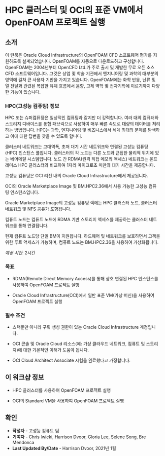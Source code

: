 # HPC 클러스터 및 OCI의 표준 VM에서 OpenFOAM 프로젝트 실행

## 소개

이 런북은 Oracle Cloud Infrastructure의 OpenFOAM CFD 소프트웨어 평가를 지원하도록 설계되었습니다. OpenFOAM를 자동으로 다운로드하고 구성합니다. OpenFOAM는 2004년부터 OpenCFD Ltd.가 주로 출시 및 개발한 무료 오픈 소스 CFD 소프트웨어입니다. 그것은 상업 및 학술 기관에서 엔지니어링 및 과학의 대부분의 영역에 걸쳐 큰 사용자 기반을 가지고 있습니다. OpenFOAM에는 화학 반응, 난류 및 열 전달과 관련된 복잡한 유체 흐름에서 음향, 고체 역학 및 전자기학에 이르기까지 다양한 기능이 있습니다.

### HPC(고성능 컴퓨팅) 정보

HPC 또는 슈퍼컴퓨팅은 일상적인 컴퓨팅과 같지만 더 강력합니다. 여러 대의 컴퓨터와 스토리지 디바이스를 통합 패브릭으로 사용하여 매우 빠른 속도로 대량의 데이터를 처리하는 방법입니다. HPC는 과학, 엔지니어링 및 비즈니스에서 세계 최대의 문제를 탐색하고 이에 대한 답변을 찾을 수 있도록 합니다.

클러스터 네트워크는 고대역폭, 초저 대기 시간 네트워크와 연결된 고성능 컴퓨팅(HPC) 인스턴스 풀입니다. 클러스터의 각 노드는 다른 노드와 근접한 물리적 위치에 있는 베어메탈 시스템입니다. 노드 간 RDMA(원격 직접 메모리 액세스) 네트워크는 온프레미스 HPC 클러스터와 비교하여 1자리 마이크로초 미만의 대기 시간을 제공합니다.

고성능 컴퓨팅은 OCI 리전 내의 Oracle Cloud Infrastructure에서 제공됩니다.

OCI의 Oracle Marketplace Image 및 BM.HPC2.36에서 사용 가능한 고성능 컴퓨팅 인스턴스입니다.

Oracle Marketplace Image의 고성능 컴퓨팅 랙에는 HPC 클러스터 노드, 클러스터 네트워크 및 NFS 공유가 포함됩니다.

컴퓨트 노드는 컴퓨트 노드에 RDMA 기반 스토리지 액세스를 제공하는 클러스터 네트워크를 통해 연결됩니다.

현재 컴퓨트 노드당 단일 BM이 지원됩니다. 하드웨어 및 네트워크를 보호하면서 고객을 위한 루트 액세스가 가능하며, 컴퓨트 노드는 BM.HPC2.36을 사용하여 가상화됩니다.

_예상 시간_: 2시간

### 목표

*   RDMA(Remote Direct Memory Access)를 통해 상호 연결된 HPC 인스턴스를 사용하여 OpenFOAM 프로젝트 실행
    
*   Oracle Cloud Infrastructure(OCI)에서 일반 표준 VM(가상 머신)을 사용하여 OpenFOAM 프로젝트 실행
    

### 필수 조건

*   스택뿐만 아니라 구획 생성 권한이 있는 Oracle Cloud Infrastructure 계정입니다.
    
*   OCI 콘솔 및 Oracle Cloud 리소스(예: 가상 클라우드 네트워크, 컴퓨트 및 스토리지)에 대한 기본적인 이해가 도움이 됩니다.
    
*   OCI Cloud Architect Associate 시험을 완료했다고 가정합니다.
    

## 이 워크샵 정보

*   HPC 클러스터를 사용하여 OpenFOAM 프로젝트 실행
    
*   OCI의 Standard VM을 사용하여 OpenFOAM 프로젝트 실행
    

## 확인

*   **작성자** - 고성능 컴퓨트 팀
*   **기여자** - Chris Iwicki, Harrison Dvoor, Gloria Lee, Selene Song, Bre Mendonca
*   **Last Updated By/Date** - Harrison Dvoor, 2021년 1월